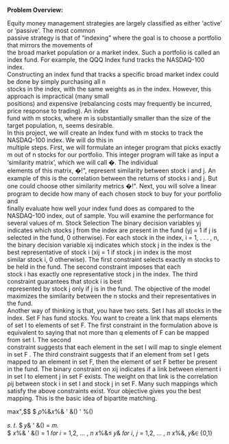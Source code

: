 **Problem Overview:**

Equity	money	management	strategies	are	largely	classified	as	either	‘active’	or	‘passive’.	The	most	common	
passive	strategy	is	that	of	“indexing” where	the	goal	is	to	choose	a	portfolio	that	mirrors	the	movements	of	
the	broad	market	population	or	a	market	index.	Such	a	portfolio	is	called	an	index	fund.	For	example,	the	QQQ	
Index	fund	tracks	the	NASDAQ-100	index.	
Constructing	an	index	fund	that	tracks	a	specific	broad	market	index	could	be	done	by	simply	purchasing	all	n	
stocks	in	the	index,	with	the	same	weights	as	in	the	index.	However, this	approach	is	impractical	(many	small	
positions)	and	expensive	(rebalancing	costs	may	frequently	be	incurred,	price	response	to	trading).	An	index	
fund	with	m stocks,	where	m is	substantially	smaller	than	the	size	of	the	target	population, n,	seems	desirable.	
In	this	project,	we	will	create	an	Index	fund	with	m stocks	to	track	the	NASDAQ-100	index.	We	will	do	this	in	
multiple	steps.	First,	we	will	formulate	an	integer	program	that	picks	exactly	m out	of	n	stocks	for	our	
portfolio.	This	integer	program	will	take	as	input	a	‘similarity	matrix’,	which	we	will	call	�.	The	individual	
elements	of	this	matrix,	�!", represent	similarity	between	stock	i	and	j.	An	example	of	this	is	the	correlation	
between	the	returns	of	stocks	i	and	j.	But	one	could	choose	other	similarity	metrics	�!".
Next,	you will	solve	a	linear	program	to	decide	how	many	of	each	chosen	stock	to	buy	for	your portfolio and	
finally	evaluate	how	well	your	index	fund	does	as	compared	to	the	NASDAQ-100	index,	out	of	sample. You	
will	examine	the	performance	for	several	values	of	m.
Stock Selection
The	binary	decision	variables	yj	indicates	which	stocks	j	from	the	index	are	present	in	the	fund	(yj	=	1	if	j	is	
selected	in	the	fund,	0	otherwise).	For	each	stock	in	the	index,	i	=	1,	.	.	.	,	n,	the	binary	decision	variable	xij	
indicates	which	stock	j	in	the	index	is	the	best	representative	of	stock	i	(xij	=	1	if	stock	j	in	index	is	the	most	
similar	stock	i,	0	otherwise).	
The	first	constraint	selects	exactly	m stocks	to	be	held	in	the	fund.	The	second	constraint	imposes	that	each	
stock	i	has	exactly	one	representative	stock	j	in	the	index.	The	third	constraint	guarantees	that	stock	i	is	best	
represented	by	stock	j	only	if	j	is	in	the	fund.	The	objective	of	the	model	maximizes	the	similarity	between	the	
n	stocks	and	their	representatives	in	the	fund.	
Another	way	of	thinking	is	that,	you	have	two	sets.	Set	I	has	all	stocks	in	the	index.	Set	F	has	fund	stocks.	You	
want	to	create	a	link	that	maps	elements	of	set	I	to	elements	of	set	F.	The	first	constraint	in	the	formulation	
above	is	equivalent	to	saying	that	not	more	than	q	elements	of	F	can	be	mapped	from	set	I.	The	second	
constraint	suggests	that	each	element	in	the	set	I	will	map	to	single	element	in	set	F	.	The	third	constraint suggests that if an element from set I gets mapped to an element in set F, then the element of set F better be 
present in the fund. The binary constraint on xij indicates if a link between element i in set I to element j in set 
F exists. The weight on that link is the correlation ρij between stock i in set I and stock j in set F. Many such 
mappings which satisfy the above constraints exist. Your objective gives you the best mapping. This is the 
basic idea of bipartite matching.  

max",$$ $ 𝜌%&𝑥%&
'
&()
'
%()
 
𝑠. 𝑡. $ 𝑦&
'
&()
= 𝑚.                                          
$ 𝑥%&
'
&()
= 1   𝑓𝑜𝑟 𝑖 = 1,2, ... , 𝑛 
𝑥%&≤ 𝑦&       𝑓𝑜𝑟 𝑖, 𝑗 = 1,2, ... , 𝑛 
𝑥%&, 𝑦&∈ {0,1}            
